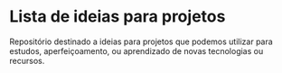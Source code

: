 # Lista de ideias para projetos

Repositório destinado a ideias para projetos que podemos utilizar para estudos, aperfeiçoamento, ou aprendizado de novas tecnologias ou recursos.
